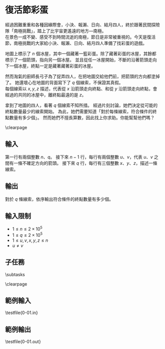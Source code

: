 # 復活節彩蛋

<!-- \begin{figure}[h]
\centering
\includegraphics[width=12cm]{TODO.jpg}
\caption{TODO: 圖片說明}
\end{figure} -->

經過困難重重和各種因緣際會，小決、報瀨、日向、結月四人，終於跟著民間探險隊「南極挑戰」，踏上了比宇宙更遙遠的地方—南極。\
在景色一成不變、感受不到時間流逝的南極，節日是非常被重視的。今天是復活節，南極挑戰的大家給小決、報瀨、日向、結月四人準備了找彩蛋的遊戲。

地圖上標示了 $n$ 個冰屋，其中一個藏著一籃彩蛋。除了藏著彩蛋的冰屋，其餘都標示了一個箭頭，指向另一個冰屋。
並且從任一冰屋開始，不斷的沿著箭頭走向下一個冰屋，終點一定是藏著藏著彩蛋的冰屋。

然而淘氣的廚師長弓子為了捉弄四人，在把地圖交給他們前，把箭頭的方向都塗掉了。
她還壞心在地圖的背面寫下了 $q$ 個線索，不保證其真假。\
每個線索以 $x, y, z$ 描述，代表從 $x$ 沿箭頭走向終點、和從 $y$ 沿箭頭走向終點，會經過的共同的冰屋中，離終點最遠的是 $z$。

拿到了地圖的四人，看著 $q$ 個線索不知所措。
經過片刻討論，她們決定從可能的終點數量最少的線索開始。
為此，她們需要知道「對於每條線索，符合條件的終點數量有多少個」。
然而她們不擅長算數，因此找上你求助。你能幫幫他們嗎？

\clearpage

## 輸入
第一行有兩個整數 $n$、$q$。
接下來 $n-1$ 行，每行有兩個整數 $u$、$v$，代表 $u$、$v$ 之間有一條不確定方向的箭頭。
接下來 $q$ 行，每行有三個整數 $x$、$y$、$z$，描述一條線索。

## 輸出
對於 $q$ 條線索，依序輸出符合條件的終點數量有多少個。

## 輸入限制
- $1 \le n \le 2 \times 10^5$
- $1 \le q \le 2 \times 10^5$
- $1 \le u, v, x, y, z \le n$
- $u \ne v$

## 子任務
\subtasks

\clearpage

## 範例輸入
\testfile{0-01.in}


## 範例輸出
\testfile{0-01.out}
